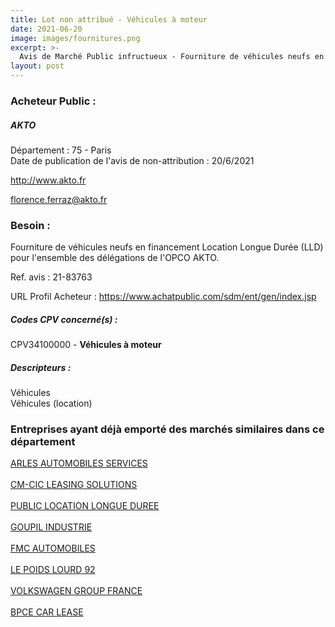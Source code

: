```yaml
---
title: Lot non attribué - Véhicules à moteur
date: 2021-06-20
image: images/fournitures.png
excerpt: >-
  Avis de Marché Public infructueux - Fourniture de véhicules neufs en financement Location Longue Durée (LLD) pour l'ensemble des délégations de l'OPCO AKTO.
layout: post
---
```


### Acheteur Public :
##### AKTO
Département : 75 - Paris<br/>
Date de publication de l'avis de non-attribution : 20/6/2021


http://www.akto.fr

florence.ferraz@akto.fr


### Besoin :

Fourniture de véhicules neufs en financement Location Longue Durée (LLD) pour l'ensemble des délégations de l'OPCO AKTO.

Ref. avis : 21-83763

URL Profil Acheteur : https://www.achatpublic.com/sdm/ent/gen/index.jsp

##### Codes CPV concerné(s) :
CPV34100000 - **Véhicules à moteur** <br/>

##### Descripteurs :
Véhicules <br/>
Véhicules (location) <br/>

### Entreprises ayant déjà emporté des marchés similaires dans ce département
<a href="/entreprise-546/siren-324519776">ARLES AUTOMOBILES SERVICES</a><br/><br/>
<a href="/entreprise-551/siren-352862346">CM-CIC LEASING SOLUTIONS</a><br/><br/>
<a href="/entreprise-558/siren-420189409">PUBLIC LOCATION LONGUE DUREE</a><br/><br/>
<a href="/entreprise-558/siren-421204041">GOUPIL INDUSTRIE</a><br/><br/>
<a href="/entreprise-559/siren-425127362">FMC AUTOMOBILES</a><br/><br/>
<a href="/entreprise-566/siren-493155519">LE POIDS LOURD 92</a><br/><br/>
<a href="/entreprise-580/siren-832277370">VOLKSWAGEN GROUP FRANCE</a><br/><br/>
<a href="/entreprise-582/siren-977150309">BPCE CAR LEASE</a><br/><br/>
